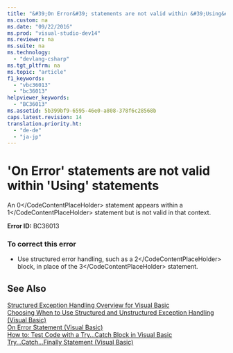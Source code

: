 ```yaml
---
title: "&#39;On Error&#39; statements are not valid within &#39;Using&#39; statements"
ms.custom: na
ms.date: "09/22/2016"
ms.prod: "visual-studio-dev14"
ms.reviewer: na
ms.suite: na
ms.technology: 
  - "devlang-csharp"
ms.tgt_pltfrm: na
ms.topic: "article"
f1_keywords: 
  - "vbc36013"
  - "bc36013"
helpviewer_keywords: 
  - "BC36013"
ms.assetid: 5b399bf9-6595-46e0-a808-378f6c28568b
caps.latest.revision: 14
translation.priority.ht: 
  - "de-de"
  - "ja-jp"
---
```

# &#39;On Error&#39; statements are not valid within &#39;Using&#39; statements
An <CodeContentPlaceHolder>0\</CodeContentPlaceHolder> statement appears within a <CodeContentPlaceHolder>1\</CodeContentPlaceHolder> statement but is not valid in that context.  
  
 **Error ID:** BC36013  
  
### To correct this error  
  
-   Use structured error handling, such as a <CodeContentPlaceHolder>2\</CodeContentPlaceHolder> block, in place of the <CodeContentPlaceHolder>3\</CodeContentPlaceHolder> statement.  
  
## See Also  
 [Structured Exception Handling Overview for Visual Basic](assetId:///bb81af80-a735-4873-9711-6151a48e418a)   
 [Choosing When to Use Structured and Unstructured Exception Handling (Visual Basic)](assetId:///e897d7ca-07e8-45dd-8a6d-a5b2a2fc9b9a)   
 [On Error Statement (Visual Basic)](../vs140/on-error-statement--visual-basic-.md)   
 [How to: Test Code with a Try…Catch Block in Visual Basic](assetId:///8368e205-ed73-4185-a247-af84fb4fafa9)   
 [Try...Catch...Finally Statement (Visual Basic)](../vs140/try...catch...finally-statement--visual-basic-.md)